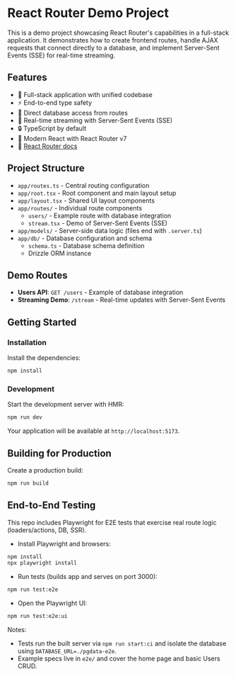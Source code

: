 # React Router Demo Project

This is a demo project showcasing React Router's capabilities in a full-stack application. It demonstrates how to create frontend routes, handle AJAX requests that connect directly to a database, and implement Server-Sent Events (SSE) for real-time streaming.

## Features

- 🚀 Full-stack application with unified codebase
- ⚡️ End-to-end type safety
- 🔄 Direct database access from routes
- 📶 Real-time streaming with Server-Sent Events (SSE)
- 🔒 TypeScript by default
- 🎯 Modern React with React Router v7
- 📖 [React Router docs](https://reactrouter.com/)

## Project Structure

- `app/routes.ts` - Central routing configuration
- `app/root.tsx` - Root component and main layout setup
- `app/layout.tsx` - Shared UI layout components
- `app/routes/` - Individual route components
  - `users/` - Example route with database integration
  - `stream.tsx` - Demo of Server-Sent Events (SSE)
- `app/models/` - Server-side data logic (files end with `.server.ts`)
- `app/db/` - Database configuration and schema
  - `schema.ts` - Database schema definition
  - Drizzle ORM instance

## Demo Routes

- **Users API**: `GET /users` - Example of database integration
- **Streaming Demo**: `/stream` - Real-time updates with Server-Sent Events

## Getting Started

### Installation

Install the dependencies:

```bash
npm install
```

### Development

Start the development server with HMR:

```bash
npm run dev
```

Your application will be available at `http://localhost:5173`.

## Building for Production

Create a production build:

```bash
npm run build
```

## End-to-End Testing

This repo includes Playwright for E2E tests that exercise real route logic (loaders/actions, DB, SSR).

- Install Playwright and browsers:

```bash
npm install
npx playwright install
```

- Run tests (builds app and serves on port 3000):

```bash
npm run test:e2e
```

- Open the Playwright UI:

```bash
npm run test:e2e:ui
```

Notes:
- Tests run the built server via `npm run start:ci` and isolate the database using `DATABASE_URL=./pgdata-e2e`.
- Example specs live in `e2e/` and cover the home page and basic Users CRUD.
